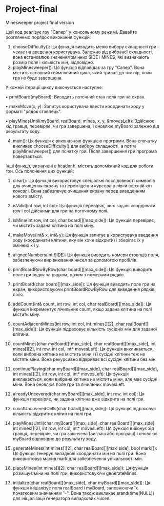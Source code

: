 # Project-final
Minesweeper project final version

Цей код реалізує гру "Сапер" у консольному режимі. Давайте розглянемо порядок виконання функцій:
1.	chooseDifficulty(): Ця функція виводить меню вибору складності гри і чекає на введення користувача. Залежно від вибраної складності, вона встановлює значення змінних SIDE і MINES, які визначають розмір поля і кількість мін, відповідно.
2.	playMinesweeper(): Ця функція відповідає за гру "Сапер". Вона містить основний геймплейний цикл, який триває до тих пір, поки гра не буде завершена.
   
  У кожній ітерації циклу виконується наступне:
  
•	printBoard(myBoard): Виводить поточний стан поля гри на екран.

•	makeMove(x, y): Запитує користувача ввести координати ходу у форматі "рядок стовпець".

•	playMinesUntil(myBoard, realBoard, mines, x, y, &movesLeft): Здійснює хід гравця, перевіряє, чи гра завершена, і оновлює myBoard залежно від результату ходу.

4.	main(): Ця функція є виконавчою функцією програми. Вона спочатку викликає chooseDifficulty() для вибору складності, а потім playMinesweeper() для початку гри. Після завершення гри програма повертається.

   Інші функції, визначені в header.h, містять допоміжний код для роботи гри.
Ось пояснення цих функцій:

1.	clear(): Ця функція використовує спеціальні послідовності символів для очищення екрану та переміщення курсора в лівий верхній кут консолі. Вона забезпечує очищення екрану перед виведенням нового вмісту.
   
3.	isValid(int row, int col): Ця функція перевіряє, чи є задані координати row і col дійсними для гри на поточному полі.
   
5.	isMine(int row, int col, char board[][max_side]): Ця функція перевіряє, чи містить задана клітина на полі міну.
   
7.	makeMove(int& x, int& y): Ця функція запитує в користувача введення ходу (координати клітини, яку він хоче відкрити) і зберігає їх у змінних x і y.
   
9.	alignedNumbers(int SIDE): Ця функція виводить номери стовпців поля, забезпечуючи вирівнювання чисел за допомогою пробілів.
    
11.	printBoardRowByRow(char board[][max_side]): Ця функція виводить поле гри рядок за рядком, разом з номерами рядків.
    
13.	printBoard(char board[][max_side]): Ця функція виводить поле гри на екран, використовуючи printBoardRowByRow для виведення рядків поля.
    
15.	addCount(int& count, int row, int col, char realBoard[][max_side]): Ця функція інкрементує лічильник count, якщо задана клітина на полі містить міну.
    
17.	countAdjacentMines(int row, int col, int mines[][2], char realBoard[][max_side]): Ця функція підраховує кількість сусідніх мін для заданої клітини.
    
19.	countMines(char myBoard[][max_side], char realBoard[][max_side], int mines[][2], int row, int col, int* movesLeft): Ця функція викликається, коли вибрана клітина не містить міни і її сусідні клітини теж не містять міни. Вона рекурсивно відкриває всі сусідні клітини без мін.
    
21.	continuePlaying(char myBoard[][max_side], char realBoard[][max_side], int mines[][2], int row, int col, int* movesLeft): Ця функція викликається, коли вибрана клітина не містить міни, але має сусідні міни. Вона оновлює поле гри та лічильник movesLeft.
    
23.	alreadyUncovered(char myBoard[][max_side], int row, int col): Ця функція перевіряє, чи задана клітина вже відкрита на полі гри.
    
25.	countUncoveredCells(char board[][max_side]): Ця функція підраховує кількість відкритих клітин на полі гри.
    
27.	playMinesUntil(char myBoard[][max_side], char realBoard[][max_side], int mines[][2], int row, int col, int* movesLeft): Ця функція виконує хід гравця, перевіряє, чи гра закінчена (виграш або програш) і оновлює myBoard відповідно до результату ходу.
    
29.	generateMines(int mines[][2], char realBoard[][max_side], bool mark[]): Ця функція генерує випадкові координати мін на полі гри. Вона використовує масив mark для забезпечення унікальності мін.
    
31.	placeMines(int mines[][2], char realBoard[][max_side]): Ця функція розміщує міни на полі гри, використовуючи generateMines.
    
33.	initialize(char realBoard[][max_side], char myBoard[][max_side]): Ця функція ініціалізує поля realBoard і myBoard, заповнюючи їх початковим значенням "-". Вона також викликає srand(time(NULL)) для ініціалізації генератора випадкових чисел.
